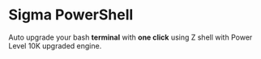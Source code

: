 # Sigma PowerShell

Auto upgrade your bash **terminal** with **one click** using Z shell with Power Level 10K upgraded engine.
